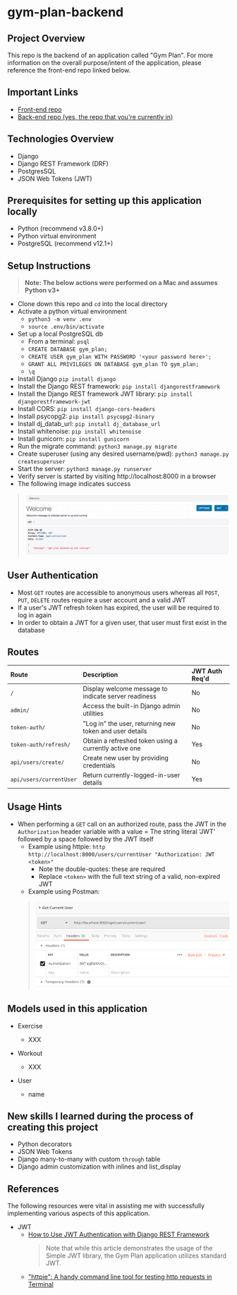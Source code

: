 # gym-plan-backend

## Project Overview
This repo is the backend of an application called "Gym Plan".  For more information on the overall purpose/intent of the application, please reference the front-end repo linked below.

## Important Links
- [Front-end repo](https://github.com/allenjosephs/gym-plan)
- [Back-end repo (yes, the repo that you're currently in)](https://github.com/lilspikey333/better_IMDB)

## Technologies Overview
- Django
- Django REST Framework (DRF)
- PostgresSQL
- JSON Web Tokens (JWT)

## Prerequisites for setting up this application locally
- Python (recommend v3.8.0+)
- Python virtual environment
- PostgreSQL (recommend v12.1+)

## Setup Instructions
>**Note: The below actions were performed on a Mac and assumes Python v3+**
- Clone down this repo and `cd` into the local directory
- Activate a python virtual environment
    - `python3 -m venv .env`
    - `source .env/bin/activate`
- Set up a local PostgreSQL db
    - From a terminal: `psql`
    - `CREATE DATABASE gym_plan;`
    - `CREATE USER gym_plan WITH PASSWORD '<your password here>';`
    - `GRANT ALL PRIVILEGES ON DATABASE gym_plan TO gym_plan;`
    - `\q`
- Install Django `pip install django`
- Install the Django REST framework: `pip install djangorestframework`
- Install the Django REST framework JWT library: `pip install djangorestframework-jwt`
- Install CORS: `pip install django-cors-headers`
- Install psycopg2: `pip install psycopg2-binary`
- Install dj_datab_url: `pip install dj_database_url`
- Install whitenoise: `pip install whitenoise`
- Install gunicorn: `pip install gunicorn`
- Run the migrate command: `python3 manage.py migrate`
- Create superuser (using any desired username/pwd): `python3 manage.py createsuperuser`
- Start the server: `python3 manage.py runserver`
- Verify server is started by visiting http://localhost:8000 in a browser
- The following image indicates success
> ![](images/screenshotWelcomeScreen.png)

## User Authentication
- Most `GET` routes are accessible to anonymous users whereas all `POST`, `PUT`, `DELETE` routes require a user account and a valid JWT
- If a user's JWT refresh token has expired, the user will be required to log in again
- In order to obtain a JWT for a given user, that user must first exist in the database

## Routes
| Route                     | Description                                             |JWT Auth Req'd |
|:-------------             |:-------------                                           |:------------|
| `/`                       | Display welcome message to indicate server readiness    | No   |
| `admin/`                  | Access the built-in Django admin utilities              | No   |
| `token-auth/`             | "Log in" the user, returning new token and user details | No   |
| `token-auth/refresh/`     | Obtain a refreshed token using a currently active one   | Yes  |
| `api/users/create/`       | Create new user by providing credentials                | No   |
| `api/users/currentUser`   | Return currently-logged-in-user details                 | Yes  |

## Usage Hints
- When performing a `GET` call on an authorized route, pass the JWT in the `Authorization` header variable with a value = The string literal 'JWT' followed by a space followed by the JWT itself
    - Example using httpie: `http http://localhost:8000/users/currentUser "Authorization: JWT <token>"`
        - Note the double-quotes: these are required
        - Replace `<token>` with the full text string of a valid, non-expired JWT
    - Example using Postman:
    > ![](images/screenshotPostmanExample.png)

## Models used in this application
- Exercise
    - XXX

- Workout
    - XXX

- User
    - name

## New skills I learned during the process of creating this project
- Python decorators
- JSON Web Tokens
- Django many-to-many with custom `through` table
- Django admin customization with inlines and list_display

## References
The following resources were vital in assisting me with successfully implementing various aspects of this application.

- JWT
    - [How to Use JWT Authentication with Django REST Framework](https://simpleisbetterthancomplex.com/tutorial/2018/12/19/how-to-use-jwt-authentication-with-django-rest-framework.html)
        > Note that while this article demonstrates the usage of the Simple JWT library, the Gym Plan application utilizes standard JWT.
    - ["httpie": A handy command line tool for testing http requests in Terminal](https://httpie.org/)
